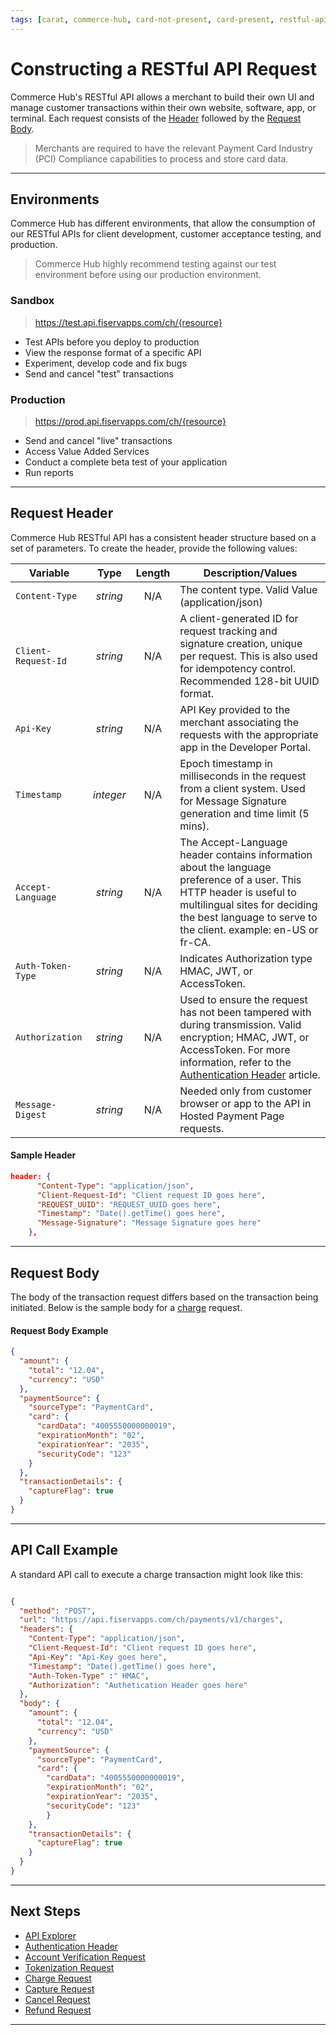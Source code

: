 ```yaml
---
tags: [carat, commerce-hub, card-not-present, card-present, restful-api, request-header, request-body, api, header, request-body, environments]
---
```


# Constructing a RESTful API Request

Commerce Hub's RESTful API allows a merchant to build their own UI and manage customer transactions within their own website, software, app, or terminal. Each request consists of the [Header](#request-header) followed by the [Request Body](#request-body).

<!-- theme: warning -->
> Merchants are required to have the relevant Payment Card Industry (PCI) Compliance capabilities to process and store card data.

---

## Environments

Commerce Hub has different environments, that allow the consumption of our RESTful APIs for client development, customer acceptance testing, and production.

<!-- theme: info -->
>Commerce Hub highly recommend testing against our test environment before using our production environment.

### Sandbox

<!--theme: success -->
> https://test.api.fiservapps.com/ch/{resource}

- Test APIs before you deploy to production
- View the response format of a specific API
- Experiment, develop code and fix bugs
- Send and cancel "test" transactions

### Production

<!--theme: success -->
> https://prod.api.fiservapps.com/ch/{resource}

- Send and cancel "live" transactions
- Access Value Added Services
- Conduct a complete beta test of your application
- Run reports

<!-- ## QA Sandbox

Description goes here -->

<!--theme: success -->
<!-- > https:// qa.api.fiservapps.com/ch/{resource} -->

---

## Request Header

Commerce Hub RESTful API has a consistent header structure based on a set of parameters. To create the header, provide the following values:

| Variable | Type | Length | Description/Values |
| -------- | :--: | :------------: | ------------------ |
| `Content-Type` | *string* | N/A | The content type. Valid Value (application/json) |
| `Client-Request-Id` | *string* | N/A | A client-generated ID for request tracking and signature creation, unique per request. This is also used for idempotency control. Recommended 128-bit UUID format. |
| `Api-Key` | *string* | N/A | API Key provided to the merchant associating the requests with the appropriate app in the Developer Portal. |
| `Timestamp` | *integer* | N/A | Epoch timestamp in milliseconds in the request from a client system. Used for Message Signature generation and time limit (5 mins). |
| `Accept-Language` | *string* | N/A | The Accept-Language header contains information about the language preference of a user. This HTTP header is useful to multilingual sites for deciding the best language to serve to the client. example: en-US or fr-CA. |
| `Auth-Token-Type`| *string* | N/A | Indicates Authorization type HMAC, JWT, or AccessToken.|
| `Authorization` | *string* | N/A | Used to ensure the request has not been tampered with during transmission. Valid encryption; HMAC, JWT, or AccessToken. For more information, refer to the [Authentication Header](?path=docs/Resources/API-Documents/Authentication-Header.md) article. |
| `Message-Digest` | *string* | N/A | Needed only from customer browser or app to the API in Hosted Payment Page requests. |

#### Sample Header

```json
header: {
      "Content-Type": "application/json",
      "Client-Request-Id": "Client request ID goes here",
      "REQUEST_UUID": "REQUEST_UUID goes here",
      "Timestamp": "Date().getTime() goes here",
      "Message-Signature": "Message Signature goes here"
    },
```

---

## Request Body

The body of the transaction request differs based on the transaction being initiated. Below is the sample body for a [charge](?path=docs/Resources/API-Documents/Payments/Charges.md) request.

#### Request Body Example

```json
{
  "amount": {
    "total": "12.04",
    "currency": "USD"
  },
  "paymentSource": {
    "sourceType": "PaymentCard",
    "card": {
      "cardData": "4005550000000019",
      "expirationMonth": "02",
      "expirationYear": "2035",
      "securityCode": "123"
    }
  },
  "transactionDetails": {
    "captureFlag": true
  }
}
```

---

## API Call Example

A standard API call to execute a charge transaction might look like this:

```json

{
  "method": "POST",
  "url": "https://api.fiservapps.com/ch/payments/v1/charges",
  "headers": {
    "Content-Type": "application/json",
    "Client-Request-Id": "Client request ID goes here",
    "Api-Key": "Api-Key goes here",
    "Timestamp": "Date().getTime() goes here",
    "Auth-Token-Type" :" HMAC",
    "Authorization": "Authetication Header goes here"
  },
  "body": {
    "amount": {
      "total": "12.04",
      "currency": "USD"
    },
    "paymentSource": {
      "sourceType": "PaymentCard",
      "card": {
        "cardData": "4005550000000019",
        "expirationMonth": "02",
        "expirationYear": "2035",
        "securityCode": "123"
        }
    },
    "transactionDetails": {
      "captureFlag": true
    }
  }
}

```

---

## Next Steps
- [API Explorer](../api/?type=post&path=/payments/v1/charges)
- [Authentication Header](?path=docs/Resources/API-Documents/Authentication-Header.md)
- [Account Verification Request](?path=docs/Resources/API-Documents/Payments_VAS/Verification.md)
- [Tokenization Request](?path=docs/Resources/API-Documents/Payments_VAS/Payment-Token.md)
- [Charge Request](?path=docs/Resources/API-Documents/Payments/Charges.md)
- [Capture Request](?path=docs/Resources/API-Documents/Payments/Capture.md)
- [Cancel Request](?path=docs/Resources/API-Documents/Payments/Cancel.md)
- [Refund Request](?path=docs/Resources/API-Documents/Payments/Refund.md)

---
